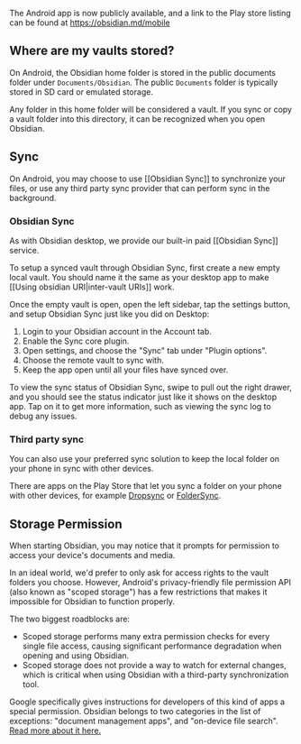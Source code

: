 The Android app is now publicly available, and a link to the Play store listing can be found at https://obsidian.md/mobile

## Where are my vaults stored?

On Android, the Obsidian home folder is stored in the public documents folder under `Documents/Obsidian`. The public `Documents` folder is typically stored in SD card or emulated storage.

Any folder in this home folder will be considered a vault. If you sync or copy a vault folder into this directory, it can be recognized when you open Obsidian.

## Sync

On Android, you may choose to use [[Obsidian Sync]] to synchronize your files, or use any third party sync provider that can perform sync in the background.

### Obsidian Sync

As with Obsidian desktop, we provide our built-in paid [[Obsidian Sync]] service.

To setup a synced vault through Obsidian Sync, first create a new empty local vault. You should name it the same as your desktop app to make [[Using obsidian URI|inter-vault URIs]] work.

Once the empty vault is open, open the left sidebar, tap the settings button, and setup Obsidian Sync just like you did on Desktop:

1. Login to your Obsidian account in the Account tab.
2. Enable the Sync core plugin.
3. Open settings, and choose the "Sync" tab under "Plugin options".
4. Choose the remote vault to sync with.
5. Keep the app open until all your files have synced over.

To view the sync status of Obsidian Sync, swipe to pull out the right drawer, and you should see the status indicator just like it shows on the desktop app. Tap on it to get more information, such as viewing the sync log to debug any issues.

### Third party sync

You can also use your preferred sync solution to keep the local folder on your phone in sync with other devices.

There are apps on the Play Store that let you sync a folder on your phone with other devices, for example [Dropsync](https://play.google.com/store/apps/details?id=com.ttxapps.dropsync) or [FolderSync](https://play.google.com/store/apps/details?id=dk.tacit.android.foldersync.lite).

## Storage Permission

When starting Obsidian, you may notice that it prompts for permission to access your device's documents and media.

In an ideal world, we'd prefer to only ask for access rights to the vault folders you choose. However, Android's privacy-friendly file permission API (also known as "scoped storage") has a few restrictions that makes it impossible for Obsidian to function properly.

The two biggest roadblocks are:
- Scoped storage performs many extra permission checks for every single file access, causing significant performance degradation when opening and using Obsidian.
- Scoped storage does not provide a way to watch for external changes, which is critical when using Obsidian with a third-party synchronization tool.

Google specifically gives instructions for developers of this kind of apps a special permission. Obsidian belongs to two categories in the list of exceptions: "document management apps", and "on-device file search". [Read more about it here.](https://developer.android.com/training/data-storage/manage-all-files)
